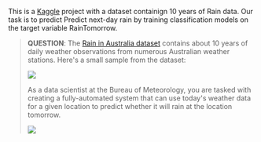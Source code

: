 This is a [Kaggle](https://www.kaggle.com/datasets/jsphyg/weather-dataset-rattle-package) project with a dataset containign 10 years of Rain data. Our task is to predict Predict next-day rain by training classification models on the target variable RainTomorrow.


> **QUESTION**: The [Rain in Australia dataset](https://kaggle.com/jsphyg/weather-dataset-rattle-package) contains about 10 years of daily weather observations from numerous Australian weather stations. Here's a small sample from the dataset:
> 
> ![](https://i.imgur.com/5QNJvir.png)
>
> As a data scientist at the Bureau of Meteorology, you are tasked with creating a fully-automated system that can use today's weather data for a given location to predict whether it will rain at the location tomorrow. 
>
>
> ![](https://i.imgur.com/KWfcpcO.png)


